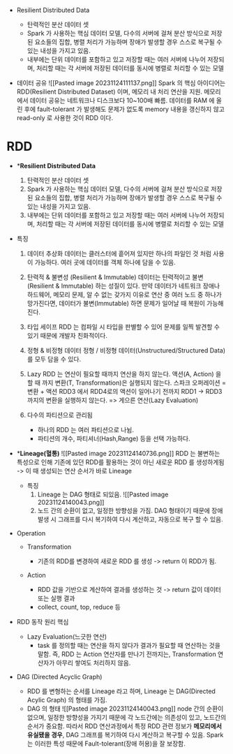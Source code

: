 * Resilient Distributed Data
	* 탄력적인 분산 데이터 셋
	* Spark 가 사용하는 핵심 데이터 모델, 다수의 서버에 걸쳐 분산 방식으로 저장된 요소들의 집합, 병렬 처리가 가능하며 장애가 발생할 경우 스스로 복구될 수 있는 내성을 가지고 있음.
	* 내부에는 단위 데이터를 포함하고 있고 저장할 때는 여러 서버에 나누어 저장되며, 처리할 때는 각 서버에 저장된 데이터를 동시에 병렬로 처리할 수 있는 모델


* 데이터 공유
![[Pasted image 20231124111137.png]]
	Spark 의 핵심 아이디어는 RDD(Resilient Distributed Dataset) 이며, 메모리 내 처리 연산을 지원. 메모리에서 데이터 공유는 네트워크나 디스크보다 10~100배 빠름.
	데이터를 RAM 에 올린 후에 fault-tolerant 가 발생해도 문제가 없도록 memory 내용을 갱신하지 않고 read-only 로 사용한 것이 RDD 이다. 













# RDD
* ***Resilient Distributed Data**
	1. 탄력적인 분산 데이터 셋
	2. Spark 가 사용하는 핵심 데이터 모델, 다수의 서버에 걸쳐 분산 방식으로 저장된 요소들의 집합, 병렬 처리가 가능하며 장애가 발생할 경우 스스로 복구될 수 있는 내성을 가지고 있음.
	3. 내부에는 단위 데이터를 포함하고 있고 저장할 때는 여러 서버에 나누어 저장되며, 처리할 때는 각 서버에 저장된 데이터를 동시에 병렬로 처리할 수 있는 모델

* 특징
	1. 데이터 추상화
		데이터는 클러스터에 흩어져 있지만 하나의 파일인 것 처럼 사용이 가능하다.
		여러 곳에 데이터를 객체 하나에 담을 수 있음.
	
	2. 탄력적 & 불변성 (Resilient & Immutable)
		데이터는 탄력적이고 불변(Resilient & Immutable) 하는 성질이 있다.
		만약 데이터가 네트워크 장애나 하드웨어, 메모리 문제, 알 수 없는 갖가지 이유로 연산 중 여러 노드 중 하나가 망가진다면, 데이터가 불변(Immutable) 하면 문제가 일어날 때 복원이 가능해진다.
	
	3. 타입 세이프
		RDD 는 컴파일 시 타입을 판별할 수 있어 문제를 일찍 발견할 수 있기 때문에 개발자 친화적이다.
	
	4. 정형 & 비정형 데이터
		정형 / 비정형 데이터(Unstructured/Structured Data) 를 모두 담을 수 있다.
	
	5. Lazy
		RDD 는 연산이 필요할 때까지 연산을 하지 않는다.
		액션(A, Action) 을 할 때 까지 변환(T, Transformation)은 실행되지 않는다.
			스파크 오퍼레이션 = 변환 + 액션
		RDD3 에서 RDD4로의 액션이 일어나기 전까지 RDD1 -> RDD3 까지의 변환을 실행하지 않는다. => 게으른 연산(Lazy Evaluation)
	
	6. 다수의 파티션으로 관리됨
		* 하나의 RDD 는 여러 파티션으로 나뉨.
		* 파티션의 개수, 파티셔너(Hash,Range) 등을 선택 가능하다.




* ***Lineage(혈통)**
	![[Pasted image 20231124140736.png]]
	RDD 는 불변하는 특성으로 인해 기존에 있던 RDD를 활용하는 것이 아닌 새로운 RDD 를 생성하게됨 -> 이 때 생성되는 연산 순서가 바로 Lineage
	
	* 특징
		1. Lineage 는 DAG 형태로 되있음.
			![[Pasted image 20231124140043.png]]
		2. 노드 간의 순환이 없고, 일정한 방향성을 가짐.
			DAG 형태이기 때문에 장애 발생 시 그래프를 다시 복기하여 다시 계산하고, 자동으로 복구 할 수 있음.

* Operation
	* Transformation
		* 기존의 RDD를 변경하여 새로운 RDD 를 생성
		-> return 이 RDD가 됨.
	
	* Action
		* RDD 값을 기반으로 계산하여 결과를 생성하는 것
		-> return 값이 데이터 또는 실행 결과
		* collect, count, top, reduce 등

*  RDD 동작 원리 핵심
	* Lazy Evaluation(느긋한 연산)
		* task 를 정의할 때는 연산을 하지 않다가 결과가 필요할 때 연산하는 것을 말함.
			즉, RDD 는 Action 연산자를 만나기 전까지는, Transformation 연산자가 아무리 쌓여도 처리하지 않음.

* DAG (Directed Acyclic Graph)
	* RDD 를 변형하는 순서를 Lineage 라고 하며, Lineage 는 DAG(Directed Acylic Graph) 의 형태를 가짐.
	* DAG 의 형태
		![[Pasted image 20231124140043.png]]
		node 간의 순환이 없으며, 일정한 방향성을 가지기 때문에 각 노드간에는 의존성이 있고, 노드간의 순서가 중요함.
		따라서 RDD 연산과정에서 특정 RDD 관련 정보가 **메모리에서 유실됐을 경우**, DAG 그래프를 복기하여 다시 계산하고 복구할 수 있음.
		Spark 는 이러한 특성 때문에 Fault-tolerant(장애 허용)을 잘 보장함.